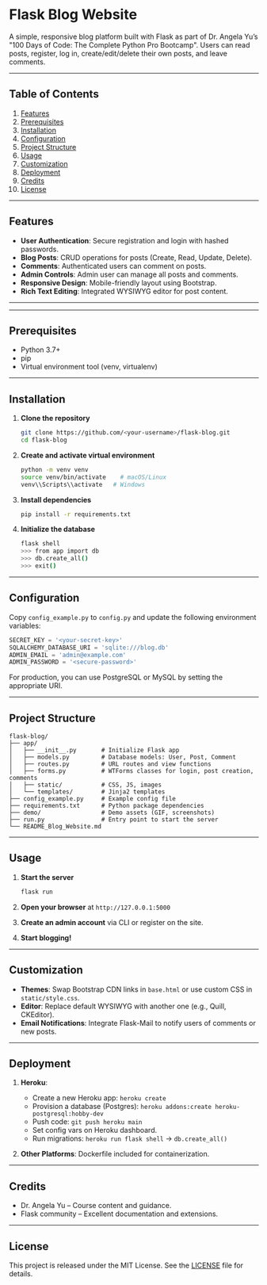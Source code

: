 # Flask Blog Website

A simple, responsive blog platform built with Flask as part of Dr. Angela Yu’s "100 Days of Code: The Complete Python Pro Bootcamp". Users can read posts, register, log in, create/edit/delete their own posts, and leave comments.

---

## Table of Contents

1. [Features](#features)
2. [Prerequisites](#prerequisites)
3. [Installation](#installation)
4. [Configuration](#configuration)
5. [Project Structure](#project-structure)
6. [Usage](#usage)
7. [Customization](#customization)
8. [Deployment](#deployment)
9. [Credits](#credits)
10. [License](#license)

---

## Features

- **User Authentication**: Secure registration and login with hashed passwords.
- **Blog Posts**: CRUD operations for posts (Create, Read, Update, Delete).
- **Comments**: Authenticated users can comment on posts.
- **Admin Controls**: Admin user can manage all posts and comments.
- **Responsive Design**: Mobile-friendly layout using Bootstrap.
- **Rich Text Editing**: Integrated WYSIWYG editor for post content.

---


---

## Prerequisites

- Python 3.7+
- pip
- Virtual environment tool (venv, virtualenv)

---

## Installation

1. **Clone the repository**
   ```bash
   git clone https://github.com/<your-username>/flask-blog.git
   cd flask-blog
   ```

2. **Create and activate virtual environment**
   ```bash
   python -m venv venv
   source venv/bin/activate    # macOS/Linux
   venv\\Scripts\\activate   # Windows
   ```

3. **Install dependencies**
   ```bash
   pip install -r requirements.txt
   ```

4. **Initialize the database**
   ```bash
   flask shell
   >>> from app import db
   >>> db.create_all()
   >>> exit()
   ```

---

## Configuration

Copy `config_example.py` to `config.py` and update the following environment variables:

```python
SECRET_KEY = '<your-secret-key>'
SQLALCHEMY_DATABASE_URI = 'sqlite:///blog.db'
ADMIN_EMAIL = 'admin@example.com'
ADMIN_PASSWORD = '<secure-password>'
```

For production, you can use PostgreSQL or MySQL by setting the appropriate URI.

---

## Project Structure

```
flask-blog/
├── app/
│   ├── __init__.py       # Initialize Flask app
│   ├── models.py         # Database models: User, Post, Comment
│   ├── routes.py         # URL routes and view functions
│   ├── forms.py          # WTForms classes for login, post creation, comments
│   ├── static/           # CSS, JS, images
│   └── templates/        # Jinja2 templates
├── config_example.py     # Example config file
├── requirements.txt      # Python package dependencies
├── demo/                 # Demo assets (GIF, screenshots)
├── run.py                # Entry point to start the server
└── README_Blog_Website.md
```

---

## Usage

1. **Start the server**
   ```bash
   flask run
   ```
2. **Open your browser** at `http://127.0.0.1:5000`

3. **Create an admin account** via CLI or register on the site.
4. **Start blogging!**

---

## Customization

- **Themes**: Swap Bootstrap CDN links in `base.html` or use custom CSS in `static/style.css`.
- **Editor**: Replace default WYSIWYG with another one (e.g., Quill, CKEditor).
- **Email Notifications**: Integrate Flask-Mail to notify users of comments or new posts.

---

## Deployment

1. **Heroku**:
   - Create a new Heroku app: `heroku create`
   - Provision a database (Postgres): `heroku addons:create heroku-postgresql:hobby-dev`
   - Push code: `git push heroku main`
   - Set config vars on Heroku dashboard.
   - Run migrations: `heroku run flask shell` → `db.create_all()`

2. **Other Platforms**: Dockerfile included for containerization.

---

## Credits

- Dr. Angela Yu – Course content and guidance.
- Flask community – Excellent documentation and extensions.

---

## License

This project is released under the MIT License. See the [LICENSE](LICENSE) file for details.

